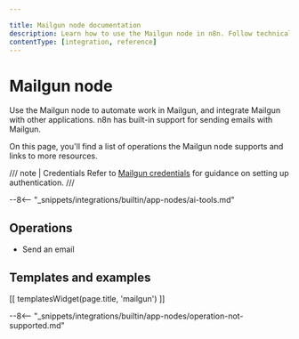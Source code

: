```yaml
---

title: Mailgun node documentation
description: Learn how to use the Mailgun node in n8n. Follow technical documentation to integrate Mailgun node into your workflows.
contentType: [integration, reference]
---
```


# Mailgun node

Use the Mailgun node to automate work in Mailgun, and integrate Mailgun with other applications. n8n has built-in support for sending emails with Mailgun. 

On this page, you'll find a list of operations the Mailgun node supports and links to more resources.

/// note | Credentials
Refer to [Mailgun credentials](/integrations/builtin/credentials/mailgun.md) for guidance on setting up authentication. 
///

--8<-- "_snippets/integrations/builtin/app-nodes/ai-tools.md"

## Operations

- Send an email

## Templates and examples

<!-- see https://www.notion.so/n8n/Pull-in-templates-for-the-integrations-pages-37c716837b804d30a33b47475f6e3780 -->
[[ templatesWidget(page.title, 'mailgun') ]]

--8<-- "_snippets/integrations/builtin/app-nodes/operation-not-supported.md"
